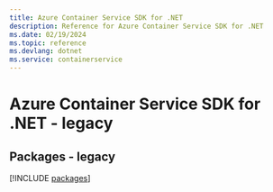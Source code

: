 ```yaml
---
title: Azure Container Service SDK for .NET
description: Reference for Azure Container Service SDK for .NET
ms.date: 02/19/2024
ms.topic: reference
ms.devlang: dotnet
ms.service: containerservice
---
```

# Azure Container Service SDK for .NET - legacy
## Packages - legacy
[!INCLUDE [packages](container-service-index.md)]